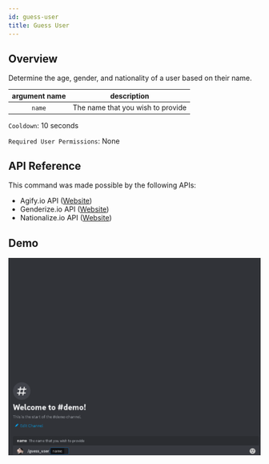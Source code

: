 ```yaml
---
id: guess-user
title: Guess User
---
```


## Overview

Determine the age, gender, and nationality of a user based on their name.

| argument name |            description            |
| :-----------: | :-------------------------------: |
|    `name`     | The name that you wish to provide |

`Cooldown`: 10 seconds

`Required User Permissions`: None

## API Reference

This command was made possible by the following APIs:

- Agify.io API ([Website](https://agify.io/))
- Genderize.io API ([Website](https://genderize.io/))
- Nationalize.io API ([Website](https://nationalize.io))

## Demo

![Guess User Command Demo Gif](../../../public/info/guess-user.gif)
